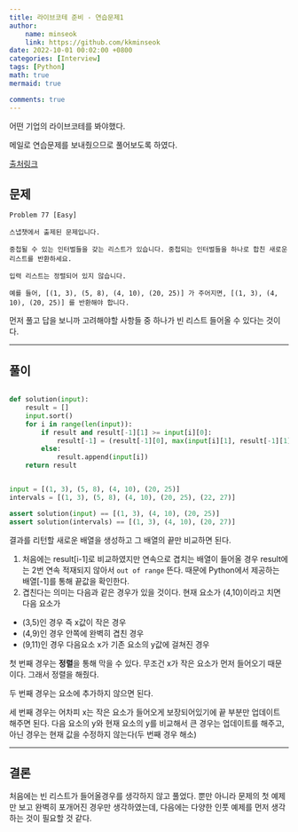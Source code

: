 ```yaml
---
title: 라이브코테 준비 - 연습문제1
author: 
    name: minseok
    link: https://github.com/kkminseok
date: 2022-10-01 00:02:00 +0800
categories: [Interview]
tags: [Python]
math: true
mermaid: true

comments: true
---
```


어떤 기업의 라이브코테를 봐야했다.

메일로 연습문제를 보내줬으므로 풀어보도록 하였다.

[출처링크](https://github.com/xissy/coderpad-interviews)

## 문제

```text
Problem 77 [Easy]

스냅챗에서 출제된 문제입니다.

중첩될 수 있는 인터벌들을 갖는 리스트가 있습니다. 중첩되는 인터벌들을 하나로 합친 새로운 리스트를 반환하세요.

입력 리스트는 정렬되어 있지 않습니다.

예를 들어, [(1, 3), (5, 8), (4, 10), (20, 25)] 가 주어지면, [(1, 3), (4, 10), (20, 25)] 를 반환해야 합니다.
```

먼저 풀고 답을 보니까 고려해야할 사항들 중 하나가 빈 리스트 들어올 수 있다는 것이다.

-----

## 풀이

```python

def solution(input):
    result = []
    input.sort()
    for i in range(len(input)):
        if result and result[-1][1] >= input[i][0]:
            result[-1] = (result[-1][0], max(input[i][1], result[-1][1]))
        else:
            result.append(input[i])
    return result


input = [(1, 3), (5, 8), (4, 10), (20, 25)]
intervals = [(1, 3), (5, 8), (4, 10), (20, 25), (22, 27)]

assert solution(input) == [(1, 3), (4, 10), (20, 25)]
assert solution(intervals) == [(1, 3), (4, 10), (20, 27)]
```

결과를 리턴할 새로운 배열을 생성하고 그 배열의 끝만 비교하면 된다.

1. 처음에는 result[i-1]로 비교하였지만 연속으로 겹치는 배열이 들어올 경우 result에는 2번 연속 적재되지 않아서 `out of range` 뜬다. 때문에 Python에서 제공하는 배열[-1]를 통해 끝값을 확인한다.
2. 겹친다는 의미는 다음과 같은 경우가 있을 것이다. 현재 요소가 (4,10)이라고 치면  
다음 요소가
- (3,5)인 경우 즉 x값이 작은 경우
- (4,9)인 경우 안쪽에 완벽히 겹친 경우
- (9,11)인 경우 다음요소 x가 기존 요소의 y값에 걸쳐진 경우

첫 번째 경우는 **정렬**을 통해 막을 수 있다. 무조건 x가 작은 요소가 먼저 들어오기 때문이다. 그래서 정렬을 해줬다.

두 번째 경우는 요소에 추가하지 않으면 된다.

세 번째 경우는 어차피 x는 작은 요소가 들어오게 보장되어있기에 끝 부분만 업데이트 해주면 된다. 다음 요소의 y와 현재 요소의 y를 비교해서 큰 경우는 업데이트를 해주고, 아닌 경우는 현재 값을 수정하지 않는다(두 번째 경우 해소)

-----

## 결론

처음에는 빈 리스트가 들어올경우를 생각하지 않고 풀었다. 뿐만 아니라 문제의 첫 예제만 보고 완벽히 포개어진 경우만 생각하였는데, 다음에는 다양한 인풋 예제를 먼저 생각하는 것이 필요할 것 같다.





